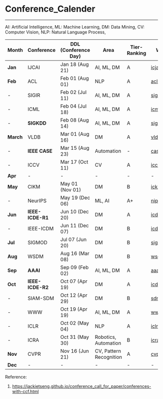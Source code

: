 # Conference_Calender
----------------------------------------------
AI: Artificial Intelligence, ML: Machine Learning, DM: Data Mining, CV: Computer Vision, NLP: Natural Language Process, 

| Month | Conference | DDL (Conference Day) | Area | Tier-Ranking | Website |
| ----------- | ----------- | ----------- | ----------- | ----------- | ----------- |
| **Jan** | IJCAI | Jan 18 (Aug 21) | AI, ML, DM | A | [icjai2022](https://www.ijcai.org/future_conferences) |
| **Feb** | ACL | Feb 01 (Aug 01) | NLP | A | [acl2021](https://2021.aclweb.org) |
| - | SIGIR | Feb 02 (Jul 11) | AI, ML, DM | A | [sigir2021](https://sigir.org/sigir2021/) |
| - | ICML  | Feb 04 (Jul 18) | AI, ML, DM | A | [icml2022](https://icml.cc/Conferences/FutureMeetings) |
| - | **SIGKDD**  | Feb 08 (Aug 14) | AI, ML, DM | A | [sigkdd2022](https://www.kdd.org/calls/view/call-for-bids-to-host-kdd-2022-and-later) |
| **March** | VLDB  | Mar 01 (Aug 16) | DM | A | [vldb2021](https://vldb.org/2021/) |
| - | **IEEE CASE**  | Mar 15 (Aug 23) | Automation | - | [case2021](https://case2021.sciencesconf.org/) |
| - | ICCV  | Mar 17 (Oct 11) | CV | A | [iccv2021](http://iccv2021.thecvf.com) |
| **Apr** | -  | - | - | - | - |
| **May** | CIKM  | May 01 (Nov 01) | DM | B | [ickm2021](https://www.cikm2021.org) |
| - | NeurIPS  | May 19 (Dec 06) | ML, AI | A+ | [nips2021](https://nips.cc/) |
| **Jun** | **IEEE-ICDE-R1**  | Jun 10 (Dec 20) | DM | A | [icde2021](https://icde2021.gr/) |
| - | IEEE-ICDM  | Jun 11 (Dec 07) | DM | B | [icdm2021](https://icdm2021.auckland.ac.nz/) |
| **Jul** | SIGMOD | Jul 07 (Jun 20) | DM | B | [sigmod2022](https://2021.sigmod.org/index.shtml) |
| **Aug** | WSDM  | Aug 16 (Mar 08) | DM | B | [wsdm2022](http://www.wsdm-conference.org/calls.php) |
| **Sep** | **AAAI**  | Sep 09 (Feb 02) | AI, ML, DM | A | [aaai2021](https://aaai.org/Conferences/AAAI-21) |
| **Oct** | **IEEE-ICDE-R2**  | Oct 07 (Apr 19) | DM | A | [icde2021](https://icde2021.gr/) |
| - | SIAM-SDM  | Oct 12 (Apr 29) | DM | B | [sdm2021](https://www.siam.org/conferences/cm/conference/sdm21) |
| - | WWW  | Oct 19 (Apr 19) | AI, ML, DM | A | [www2021](https://www2021.thewebconf.org/) |
| - | ICLR  | Oct 02 (May 04) | NLP | A | [iclr2021](https://iclr.cc/Conferences/2021) |
| - | ICRA  | Oct 31 (May 30) | Robotics, Automation | B | [icra2021](https://www.icra2022.org/) |
| **Nov** | CVPR  | Nov 16 (Jun 21) | CV, Pattern Recognition | A | [cvpr2021](http://cvpr2021.thecvf.com) |
| **Dec** | -  | - | - | - | - |


Reference:
1. https://jackietseng.github.io/conference_call_for_paper/conferences-with-ccf.html





